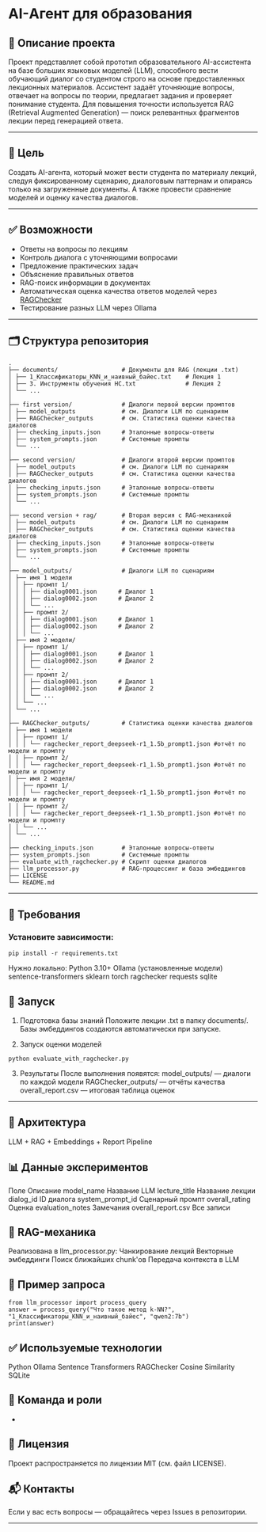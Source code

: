 # AI-Агент для образования

## 📌 Описание проекта
Проект представляет собой прототип образовательного AI-ассистента на базе больших языковых моделей (LLM), способного вести обучающий диалог со студентом строго на основе предоставленных лекционных материалов. Ассистент задаёт уточняющие вопросы, отвечает на вопросы по теории, предлагает задания и проверяет понимание студента. Для повышения точности используется RAG (Retrieval Augmented Generation) — поиск релевантных фрагментов лекции перед генерацией ответа.

---

## 🎯 Цель
Создать AI-агента, который может вести студента по материалу лекций, следуя фиксированному сценарию, диалоговым паттернам и опираясь только на загруженные документы. А также провести сравнение моделей и оценку качества диалогов.

---

## ✅ Возможности
- Ответы на вопросы по лекциям
- Контроль диалога с уточняющими вопросами
- Предложение практических задач
- Объяснение правильных ответов
- RAG-поиск информации в документах
- Автоматическая оценка качества ответов моделей через [RAGChecker](https://github.com/amazon-science/RAGChecker)
- Тестирование разных LLM через Ollama

---

## 🗂 Структура репозитория
```
.
├── documents/                  # Документы для RAG (лекции .txt)
│ ├── 1_Классификаторы_KNN_и_наивный_байес.txt    # Лекция 1
│ ├── 3. Инструменты обучения НС.txt              # Лекция 2
│ └── ...
│
├── first version/              # Диалоги первой версии промптов
│ ├── model_outputs             # см. Диалоги LLM по сценариям
│ ├── RAGChecker_outputs        # см. Статистика оценки качества диалогов
│ ├── checking_inputs.json      # Эталонные вопросы-ответы
│ ├── system_prompts.json       # Системные промпты
│ └── ...
│
├── second version/             # Диалоги второй версии промптов
│ ├── model_outputs             # см. Диалоги LLM по сценариям
│ ├── RAGChecker_outputs        # см. Статистика оценки качества диалогов
│ ├── checking_inputs.json      # Эталонные вопросы-ответы
│ ├── system_prompts.json       # Системные промпты
│ └── ...
│
├── second version + rag/       # Вторая версия с RAG-механикой
│ ├── model_outputs             # см. Диалоги LLM по сценариям
│ ├── RAGChecker_outputs        # см. Статистика оценки качества диалогов
│ ├── checking_inputs.json      # Эталонные вопросы-ответы
│ ├── system_prompts.json       # Системные промпты
│ └── ...
│
├── model_outputs/              # Диалоги LLM по сценариям
│ ├── имя 1 модели
│ │ ├── промпт 1/
│ │ │ ├── dialog0001.json      # Диалог 1
│ │ │ ├── dialog0002.json      # Диалог 2
│ │ │ └── ...
│ │ ├── промпт 2/
│ │ │ ├── dialog0001.json      # Диалог 1
│ │ │ ├── dialog0002.json      # Диалог 2
│ │ │ └── ...
│ ├── имя 2 модели/
│ │ ├── промпт 1/
│ │ │ ├── dialog0001.json      # Диалог 1
│ │ │ ├── dialog0002.json      # Диалог 2
│ │ │ └── ...
│ │ ├── промпт 2/
│ │ │ ├── dialog0001.json      # Диалог 1
│ │ │ ├── dialog0002.json      # Диалог 2
│ │ │ └── ...
│ │ └── ...
│ └── ...
│
├── RAGChecker_outputs/         # Статистика оценки качества диалогов
│ ├── имя 1 модели
│ │ ├── промпт 1/
│ │ │ └── ragchecker_report_deepseek-r1_1.5b_prompt1.json #отчёт по модели и промпту
│ │ ├── промпт 2/
│ │ │ └── ragchecker_report_deepseek-r1_1.5b_prompt1.json #отчёт по модели и промпту
│ ├── имя 2 модели/
│ │ ├── промпт 1/
│ │ │ └── ragchecker_report_deepseek-r1_1.5b_prompt1.json #отчёт по модели и промпту
│ │ ├── промпт 2/
│ │ │ └── ragchecker_report_deepseek-r1_1.5b_prompt1.json #отчёт по модели и промпту
│ │ └── ...
│ └── ...
│
├── checking_inputs.json        # Эталонные вопросы-ответы
├── system_prompts.json         # Системные промпты
├── evaluate_with_ragchecker.py # Скрипт оценки диалогов
├── llm_processor.py            # RAG-процессинг и база эмбеддингов
├── LICENSE
└── README.md
```
---

## 🔧 Требования

### Установите зависимости:
```
pip install -r requirements.txt
```

Нужно локально:
Python 3.10+
Ollama (установленные модели)
sentence-transformers
sklearn
torch
ragchecker
requests
sqlite

## 🚀 Запуск
1. Подготовка базы знаний
Положите лекции .txt в папку documents/. Базы эмбеддингов создаются автоматически при запуске.

3. Запуск оценки моделей
```
python evaluate_with_ragchecker.py
```
3. Результаты
После выполнения появятся:
model_outputs/ — диалоги по каждой модели
RAGChecker_outputs/ — отчёты качества
overall_report.csv — итоговая таблица оценок

---

## 🧠 Архитектура
LLM + RAG + Embeddings + Report Pipeline

## 📊 Данные экспериментов
Поле	              Описание
model_name	        Название LLM
lecture_title	      Название лекции
dialog_id	ID        диалога
system_prompt_id	  Сценарный промпт
overall_rating	    Оценка
evaluation_notes	  Замечания
overall_report.csv  Все записи

## 🧩 RAG-механика
Реализована в llm_processor.py:
Чанкирование лекций
Векторные эмбеддинги
Поиск ближайших chunk'ов
Передача контекста в LLM

## 📍 Пример запроса
```
from llm_processor import process_query
answer = process_query("Что такое метод k-NN?", "1_Классификаторы_KNN_и_наивный_байес", "qwen2:7b")
print(answer)
```
## ✅ Используемые технологии
Python
Ollama
Sentence Transformers
RAGChecker
Cosine Similarity
SQLite

## 🏁 Команда и роли
-

## 📜 Лицензия
Проект распространяется по лицензии MIT (см. файл LICENSE).

## 📬 Контакты
Если у вас есть вопросы — обращайтесь через Issues в репозитории.

---

